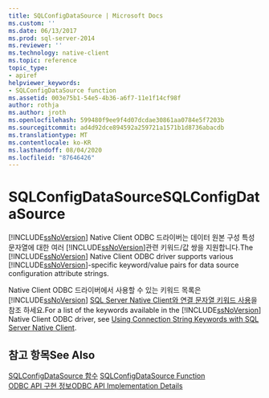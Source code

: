 ```yaml
---
title: SQLConfigDataSource | Microsoft Docs
ms.custom: ''
ms.date: 06/13/2017
ms.prod: sql-server-2014
ms.reviewer: ''
ms.technology: native-client
ms.topic: reference
topic_type:
- apiref
helpviewer_keywords:
- SQLConfigDataSource function
ms.assetid: 003e75b1-54e5-4b36-a6f7-11e1f14cf98f
author: rothja
ms.author: jroth
ms.openlocfilehash: 599480f9ee9f4d07dcdae30861aa0784e5f7203b
ms.sourcegitcommit: ad4d92dce894592a259721a1571b1d8736abacdb
ms.translationtype: MT
ms.contentlocale: ko-KR
ms.lasthandoff: 08/04/2020
ms.locfileid: "87646426"
---
```

# <a name="sqlconfigdatasource"></a><span data-ttu-id="aff9a-102">SQLConfigDataSource</span><span class="sxs-lookup"><span data-stu-id="aff9a-102">SQLConfigDataSource</span></span>
  <span data-ttu-id="aff9a-103">[!INCLUDE[ssNoVersion](../../includes/ssnoversion-md.md)] Native Client ODBC 드라이버는 데이터 원본 구성 특성 문자열에 대한 여러 [!INCLUDE[ssNoVersion](../../includes/ssnoversion-md.md)]관련 키워드/값 쌍을 지원합니다.</span><span class="sxs-lookup"><span data-stu-id="aff9a-103">The [!INCLUDE[ssNoVersion](../../includes/ssnoversion-md.md)] Native Client ODBC driver supports various [!INCLUDE[ssNoVersion](../../includes/ssnoversion-md.md)]-specific keyword/value pairs for data source configuration attribute strings.</span></span>  
  
 <span data-ttu-id="aff9a-104">Native Client ODBC 드라이버에서 사용할 수 있는 키워드 목록은 [!INCLUDE[ssNoVersion](../../includes/ssnoversion-md.md)] [SQL Server Native Client와 연결 문자열 키워드 사용](../native-client/applications/using-connection-string-keywords-with-sql-server-native-client.md)을 참조 하세요.</span><span class="sxs-lookup"><span data-stu-id="aff9a-104">For a list of the keywords available in the [!INCLUDE[ssNoVersion](../../includes/ssnoversion-md.md)] Native Client ODBC driver, see [Using Connection String Keywords with SQL Server Native Client](../native-client/applications/using-connection-string-keywords-with-sql-server-native-client.md).</span></span>  
  
## <a name="see-also"></a><span data-ttu-id="aff9a-105">참고 항목</span><span class="sxs-lookup"><span data-stu-id="aff9a-105">See Also</span></span>  
 <span data-ttu-id="aff9a-106">[SQLConfigDataSource 함수](https://go.microsoft.com/fwlink/?LinkId=59337) </span><span class="sxs-lookup"><span data-stu-id="aff9a-106">[SQLConfigDataSource Function](https://go.microsoft.com/fwlink/?LinkId=59337) </span></span>  
 [<span data-ttu-id="aff9a-107">ODBC API 구현 정보</span><span class="sxs-lookup"><span data-stu-id="aff9a-107">ODBC API Implementation Details</span></span>](odbc-api-implementation-details.md)  
  
  
